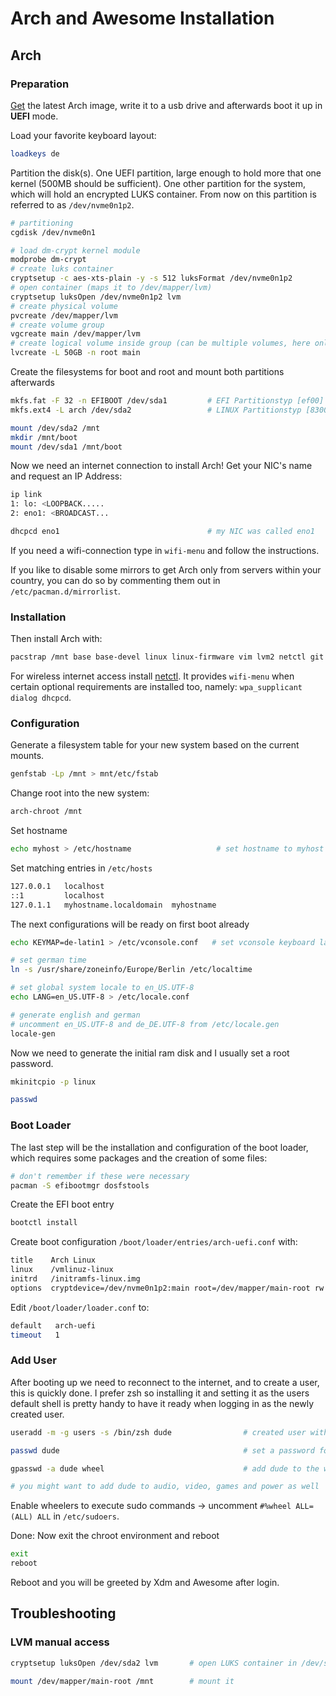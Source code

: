 # Arch and Awesome Installation

## Arch

### Preparation

[Get](https://www.archlinux.org/download/) the latest Arch image, write it to
a usb drive and afterwards boot it up in **UEFI** mode.

Load your favorite keyboard layout:

```bash
loadkeys de
```

Partition the disk(s). One UEFI partition, large enough to hold more that one
kernel (500MB should be sufficient). One other partition for the system, which
will hold an encrypted LUKS container. From now on this partition is referred to
as `/dev/nvme0n1p2`.

```bash
# partitioning
cgdisk /dev/nvme0n1

# load dm-crypt kernel module
modprobe dm-crypt
# create luks container
cryptsetup -c aes-xts-plain -y -s 512 luksFormat /dev/nvme0n1p2
# open container (maps it to /dev/mapper/lvm)
cryptsetup luksOpen /dev/nvme0n1p2 lvm
# create physical volume
pvcreate /dev/mapper/lvm
# create volume group
vgcreate main /dev/mapper/lvm
# create logical volume inside group (can be multiple volumes, here only one to be used as /)
lvcreate -L 50GB -n root main
```

Create the filesystems for boot and root and mount both partitions afterwards

```bash
mkfs.fat -F 32 -n EFIBOOT /dev/sda1         # EFI Partitionstyp [ef00]
mkfs.ext4 -L arch /dev/sda2                 # LINUX Partitionstyp [8300]

mount /dev/sda2 /mnt
mkdir /mnt/boot
mount /dev/sda1 /mnt/boot
```

Now we need an internet connection to install Arch! Get your NIC's name and request an IP Address:

```bash
ip link
1: lo: <LOOPBACK.....
2: eno1: <BROADCAST...

dhcpcd eno1                                 # my NIC was called eno1
```

If you need a wifi-connection type in `wifi-menu` and follow the instructions.

If you like to disable some mirrors to get Arch only from servers within your country, you can do so by commenting them out in `/etc/pacman.d/mirrorlist`.

### Installation

Then install Arch with:

```bash
pacstrap /mnt base base-devel linux linux-firmware vim lvm2 netctl git neovim
```

For wireless internet access install [netctl](https://wiki.archlinux.org/index.php/Netctl). It provides `wifi-menu` when certain optional requirements are installed too, namely: `wpa_supplicant dialog dhcpcd`.

### Configuration

Generate a filesystem table for your new system based on the current mounts.

```bash
genfstab -Lp /mnt > mnt/etc/fstab
```

Change root into the new system:

```bash
arch-chroot /mnt
```

Set hostname

```bash
echo myhost > /etc/hostname                   # set hostname to myhost
```

Set matching entries in `/etc/hosts`

```bash
127.0.0.1   localhost
::1         localhost
127.0.1.1   myhostname.localdomain  myhostname
```

The next configurations will be ready on first boot already

```bash
echo KEYMAP=de-latin1 > /etc/vconsole.conf   # set vconsole keyboard layout to german

# set german time
ln -s /usr/share/zoneinfo/Europe/Berlin /etc/localtime

# set global system locale to en_US.UTF-8
echo LANG=en_US.UTF-8 > /etc/locale.conf

# generate english and german
# uncomment en_US.UTF-8 and de_DE.UTF-8 from /etc/locale.gen
locale-gen
```

Now we need to generate the initial ram disk and I usually set a root password.

```bash
mkinitcpio -p linux

passwd
```

### Boot Loader

The last step will be the installation and configuration of the boot loader, which requires some packages and the creation of some files:

```bash
# don't remember if these were necessary
pacman -S efibootmgr dosfstools
```

Create the EFI boot entry

```bash
bootctl install
```

Create boot configuration `/boot/loader/entries/arch-uefi.conf` with:

```bash
title    Arch Linux
linux    /vmlinuz-linux
initrd   /initramfs-linux.img
options  cryptdevice=/dev/nvme0n1p2:main root=/dev/mapper/main-root rw lang=en init=/usr/lib/systemd/systemd locale=en_US.UTF-8
```

Edit `/boot/loader/loader.conf` to:

```bash
default   arch-uefi
timeout   1
```

### Add User

After booting up we need to reconnect to the internet, and to create a user, this is quickly done. I prefer zsh so installing it and setting it as the users default shell is pretty handy to have it ready when logging in as the newly created user.

```bash
useradd -m -g users -s /bin/zsh dude                # created user with name dude

passwd dude                                         # set a password for dude

gpasswd -a dude wheel                               # add dude to the wheel group

# you might want to add dude to audio, video, games and power as well
```

Enable wheelers to execute sudo commands -> uncomment `#%wheel ALL=(ALL) ALL` in `/etc/sudoers`.

Done: Now exit the chroot environment and reboot

```bash
exit
reboot
```

Reboot and you will be greeted by Xdm and Awesome after login.

## Troubleshooting

### LVM manual access

```bash
cryptsetup luksOpen /dev/sda2 lvm       # open LUKS container in /dev/sda1

mount /dev/mapper/main-root /mnt        # mount it
```
